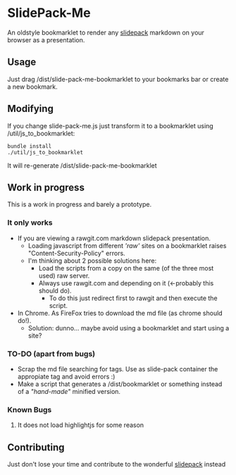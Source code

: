 # SlidePack-Me 

An oldstyle bookmarklet to render any [slidepack](http://trabe.github.io/slide-pack) markdown on your browser as a presentation.

## Usage

Just drag /dist/slide-pack-me-bookmarklet to your bookmarks bar or create a new bookmark.

## Modifying

If you change slide-pack-me.js just transform it to a bookmarklet using /util/js_to_bookmarklet:

    bundle install
    ./util/js_to_bookmarklet

It will re-generate /dist/slide-pack-me-bookmarklet

## Work in progress

This is a work in progress and barely a prototype. 

### It only works
* If you are viewing a rawgit.com markdown slidepack presentation.
  * Loading javascript from different *'raw'* sites on a bookmarklet raises "Content-Security-Policy" errors.
  * I'm thinking about 2 possible solutions here:
    * Load the scripts from a copy on the same (of the three most used) raw server.
    * Always use rawgit.com and depending on it (<-probably this should do).
      * To do this just redirect first to rawgit and then execute the script.
* In Chrome. As FireFox tries to download the md file (as chrome should do!).
  * Solution: dunno... maybe avoid using a bookmarklet and start using a site?

### TO-DO (apart from bugs)

* Scrap the md file searching for tags. Use as slide-pack container the appropiate tag and avoid errors :)
* Make a script that generates a /dist/bookmarklet or something instead of a *"hand-made"* minified version.

### Known Bugs

1. It does not load highlightjs for some reason

## Contributing

Just don't lose your time and contribute to the wonderful [slidepack](http://trabe.github.io/slide-pack/) instead



